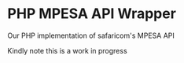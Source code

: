 # PHP MPESA API Wrapper
Our PHP implementation of safaricom's MPESA API

Kindly note this is a work in progress
